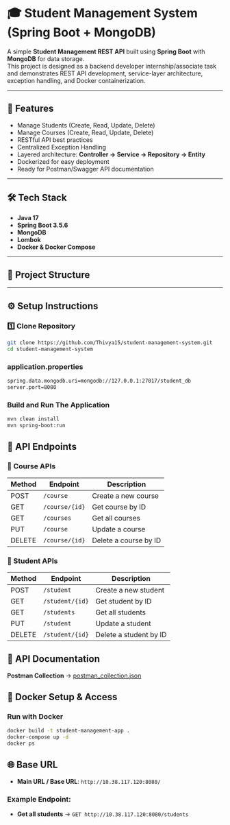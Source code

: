 # 🎓 Student Management System (Spring Boot + MongoDB)

A simple **Student Management REST API** built using **Spring Boot** with **MongoDB** for data storage.  
This project is designed as a backend developer internship/associate task and demonstrates REST API development, service-layer architecture, exception handling, and Docker containerization.

---

## 🚀 Features
- Manage Students (Create, Read, Update, Delete)
- Manage Courses (Create, Read, Update, Delete)
- RESTful API best practices
- Centralized Exception Handling
- Layered architecture: **Controller → Service → Repository -> Entity**
- Dockerized for easy deployment
- Ready for Postman/Swagger API documentation

---

## 🛠️ Tech Stack
- **Java 17**
- **Spring Boot 3.5.6**
- **MongoDB**
- **Lombok**
- **Docker & Docker Compose**

---

## 📂 Project Structure

---

## ⚙️ Setup Instructions

### 1️⃣ Clone Repository
```bash
git clone https://github.com/Thivya15/student-management-system.git
cd student-management-system
```
### application.properties
```bash
spring.data.mongodb.uri=mongodb://127.0.0.1:27017/student_db
server.port=8080
```

### Build and Run The Application
```bash
mvn clean install
mvn spring-boot:run
```

## 📘 API Endpoints
### 🎯 Course APIs
| Method | Endpoint       | Description           |
| ------ | -------------- | --------------------- |
| POST   | `/course`      | Create a new course   |
| GET    | `/course/{id}` | Get course by ID      |
| GET    | `/courses`     | Get all courses       |
| PUT    | `/course`      | Update a course       |
| DELETE | `/course/{id}` | Delete a course by ID |

### 🎯 Student APIs
| Method | Endpoint        | Description            |
| ------ | --------------- | ---------------------- |
| POST   | `/student`      | Create a new student   |
| GET    | `/student/{id}` | Get student by ID      |
| GET    | `/students`     | Get all students       |
| PUT    | `/student`      | Update a student       |
| DELETE | `/student/{id}` | Delete a student by ID |

## 📑 API Documentation 
**Postman Collection** → [postman_collection.json](https://github.com/user-attachments/files/22565860/Student_Course_Management_System.postman_collection.json)

## 🐳 Docker Setup & Access
### Run with Docker
```bash
docker build -t student-management-app .
docker-compose up -d
docker ps
```
## 🌐 Base URL

- **Main URL / Base URL**: `http://10.38.117.120:8080/`  

### Example Endpoint:
- **Get all students** → `GET http://10.38.117.120:8080/students`  













